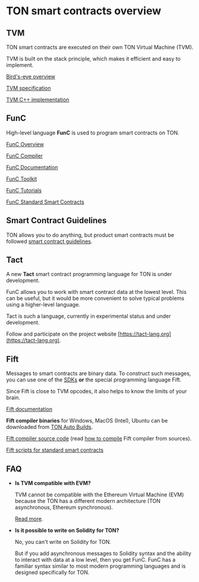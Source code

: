 # TON smart contracts overview

## TVM

TON smart contracts are executed on their own TON Virtual Machine (TVM).

TVM is built on the stack principle, which makes it efficient and easy to implement.

[Bird's-eye overview](/smart-contracts/tvm_overview.md)

[TVM specification](https://ton-blockchain.github.io/docs/tvm.pdf)

[TVM C++ implementation](https://github.com/ton-blockchain/ton/tree/master/crypto/vm)

## FunC

High-level language **FunC** is used to program smart contracts on TON.

[FunC Overview](/func/overview.md)

[FunC Compiler](/func/overview.md#Compiler)

[FunC Documentation](/func/overview.md#Documentation)

[FunC Toolkit](/func/overview.md#Toolkit)

[FunC Tutorials](/func/overview.md#Tutorials)

[FunC Standard Smart Contracts](/func/overview.md#Standard-Smart-Contracts)

## Smart Contract Guidelines

TON allows you to do anything, but product smart contracts must be followed [smart contract guidelines](https://ton.org/docs/#/howto/smart-contract-guidelines). 

## Tact

A new **Tact** smart contract programming language for TON is under development.

FunC allows you to work with smart contract data at the lowest level. This can be useful, but it would be more convenient to solve typical problems using a higher-level language.

Tact is such a language, currently in experimental status and under development.

Follow and participate on the project website [https://tact-lang.org](https://tact-lang.org).

## Fift

Messages to smart contracts are binary data. To construct such messages, you can use one of the [SDKs](https://ton.org/docs/#/apis/) **or** the special programming language Fift.

Since Fift is close to TVM opcodes, it also helps to know the limits of your brain.

[Fift documentation](https://ton-blockchain.github.io/docs/fiftbase.pdf)

**Fift compiler binaries** for Windows, MacOS (Intel), Ubuntu can be downloaded from [TON Auto Builds](https://github.com/ton-blockchain/ton/actions?query=branch%3Amaster+is%3Acompleted).

[Fift compiler source code](https://github.com/ton-blockchain/ton/tree/master/crypto/fift) (read [how to compile](/compile.md#Fift) Fift compiler from sources).

[Fift scripts for standard smart contracts](https://github.com/ton-blockchain/ton/tree/master/crypto/smartcont)


## FAQ

- **Is TVM compatible with EVM?**

   TVM cannot be compatible with the Ethereum Virtual Machine (EVM) because the TON has a different modern architecture (TON asynchronous, Ethereum synchronous).

   [Read more](https://telegra.ph/Its-time-to-try-something-new-Asynchronous-smart-contracts-03-25).

- **Is it possible to write on Solidity for TON?**

   No, you can't write on Solidity for TON. 

   But if you add asynchronous messages to Solidity syntax and the ability to interact with data at a low level, then you get FunC. FunC has a familiar syntax similar to most modern programming languages and is designed specifically for TON.
